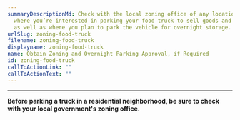 ```yaml
---
summaryDescriptionMd: Check with the local zoning office of any location(s)
  where you’re interested in parking your food truck to sell goods and services,
  as well as where you plan to park the vehicle for overnight storage.
urlSlug: zoning-food-truck
filename: zoning-food-truck
displayname: zoning-food-truck
name: Obtain Zoning and Overnight Parking Approval, if Required
id: zoning-food-truck
callToActionLink: ""
callToActionText: ""
---
```


---
**Before parking a truck in a residential neighborhood, be sure to check with your local government's zoning office.**

